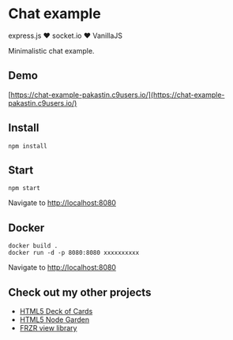 # Chat example
express.js ♥︎ socket.io ♥︎ VanillaJS

Minimalistic chat example.

## Demo
[https://chat-example-pakastin.c9users.io/](https://chat-example-pakastin.c9users.io/)

## Install

```
npm install
```

## Start
```
npm start
```
Navigate to [http://localhost:8080](http://localhost:8080)

## Docker
```
docker build .
docker run -d -p 8080:8080 xxxxxxxxxx
```
Navigate to [http://localhost:8080](http://localhost:8080)

## Check out my other projects
- [HTML5 Deck of Cards](https://deck-of-cards.js.org)
- [HTML5 Node Garden](https://nodegarden.js.org)
- [FRZR view library](https://frzr.js.org)
